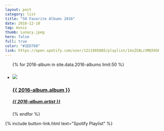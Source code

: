 ```yaml
---
layout: post
category: list
title: "50 Favorite Albums 2016"
date: 2016-12-10
tag: music
thumb: Lunacy.jpeg
hero: false
full: true
color: "#1ED760"
link: https://open.spotify.com/user/1211985885/playlist/14xZS8LcVMQ59SRG8k2FQU
---
```


<ul class="list article-list list-grid list-grid-numbered list-shadow">
  {% for 2016-album in site.data.2016-albums limit:50 %}
  <li class="list-item">
    <a href="{{ 2016-album.link }}">
      <h5 class="list-rank"></h5>
      <img src="/img/{{ page.title | slugify }}/{{ 2016-album.album }}.jpeg" class="list-image">
      <h3 class="list-title">{{ 2016-album.album }}</h3>
      <h5>{{ 2016-album.artist }}</h5>
    </a>
  </li>
  {% endfor %}
</ul>

{% include button-link.html text="Spotify Playlist" %}
